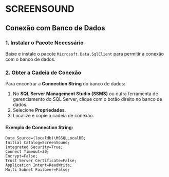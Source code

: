 # SCREENSOUND

## Conexão com Banco de Dados

### 1. Instalar o Pacote Necessário  
Baixe e instale o pacote `Microsoft.Data.SqlClient` para permitir a conexão com o banco de dados.

### 2. Obter a Cadeia de Conexão  
Para encontrar a **Connection String** do banco de dados:

1. No **SQL Server Management Studio (SSMS)** ou outra ferramenta de gerenciamento do SQL Server, clique com o botão direito no banco de dados.
2. Selecione **Propriedades**.
3. Localize e copie a cadeia de conexão.

#### Exemplo de Connection String:
```plaintext
Data Source=(localdb)\MSSQLLocalDB;
Initial Catalog=ScreenSound;
Integrated Security=True;
Connect Timeout=30;
Encrypt=False;
Trust Server Certificate=False;
Application Intent=ReadWrite;
Multi Subnet Failover=False;
